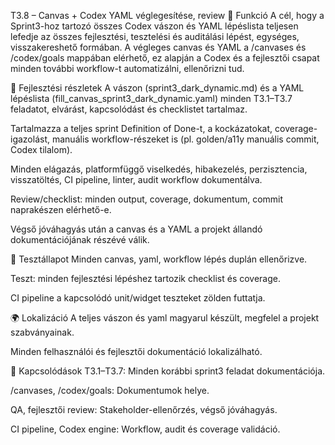 T3.8 – Canvas + Codex YAML véglegesítése, review
🎯 Funkció
A cél, hogy a Sprint3-hoz tartozó összes Codex vászon és YAML lépéslista teljesen lefedje az összes fejlesztési, tesztelési és auditálási lépést, egységes, visszakereshető formában. A végleges canvas és YAML a /canvases és /codex/goals mappában elérhető, ez alapján a Codex és a fejlesztői csapat minden további workflow-t automatizálni, ellenőrizni tud.

🧠 Fejlesztési részletek
A vászon (sprint3_dark_dynamic.md) és a YAML lépéslista (fill_canvas_sprint3_dark_dynamic.yaml) minden T3.1–T3.7 feladatot, elvárást, kapcsolódást és checklistet tartalmaz.

Tartalmazza a teljes sprint Definition of Done-t, a kockázatokat, coverage-igazolást, manuális workflow-részeket is (pl. golden/a11y manuális commit, Codex tilalom).

Minden elágazás, platformfüggő viselkedés, hibakezelés, perzisztencia, visszatöltés, CI pipeline, linter, audit workflow dokumentálva.

Review/checklist: minden output, coverage, dokumentum, commit naprakészen elérhető-e.

Végső jóváhagyás után a canvas és a YAML a projekt állandó dokumentációjának részévé válik.

🧪 Tesztállapot
Minden canvas, yaml, workflow lépés duplán ellenőrizve.

Teszt: minden fejlesztési lépéshez tartozik checklist és coverage.

CI pipeline a kapcsolódó unit/widget teszteket zölden futtatja.

🌍 Lokalizáció
A teljes vászon és yaml magyarul készült, megfelel a projekt szabványainak.

Minden felhasználói és fejlesztői dokumentáció lokalizálható.

📎 Kapcsolódások
T3.1–T3.7: Minden korábbi sprint3 feladat dokumentációja.

/canvases, /codex/goals: Dokumentumok helye.

QA, fejlesztői review: Stakeholder-ellenőrzés, végső jóváhagyás.

CI pipeline, Codex engine: Workflow, audit és coverage validáció.